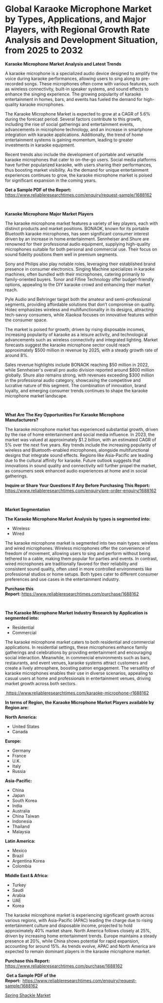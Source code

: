 <p><h1>Global Karaoke Microphone Market by Types, Applications, and Major Players, with Regional Growth Rate Analysis and Development Situation, from 2025 to 2032</h1></p><p><strong>Karaoke Microphone Market Analysis and Latest Trends</strong></p>
<p><p>A karaoke microphone is a specialized audio device designed to amplify the voice during karaoke performances, allowing users to sing along to pre-recorded songs. These microphones often come with various features, such as wireless connectivity, built-in speaker systems, and sound effects to enhance the singing experience. The growing popularity of karaoke entertainment in homes, bars, and events has fueled the demand for high-quality karaoke microphones.</p><p>The Karaoke Microphone Market is expected to grow at a CAGR of 5.6% during the forecast period. Several factors contribute to this growth, including the rise of social gatherings and entertainment events, advancements in microphone technology, and an increase in smartphone integration with karaoke applications. Additionally, the trend of home entertainment systems is gaining momentum, leading to greater investments in karaoke equipment. </p><p>Recent trends also include the development of portable and versatile karaoke microphones that cater to on-the-go users. Social media platforms have further popularized karaoke, with users sharing their performances, thus boosting market visibility. As the demand for unique entertainment experiences continues to grow, the karaoke microphone market is poised for significant expansion in the coming years.</p></p>
<p><strong>Get a Sample PDF of the Report:&nbsp;</strong> <a href="https://www.reliableresearchtimes.com/enquiry/request-sample/1688162?utm_campaign=2389&utm_medium=2&utm_source=Github&utm_content=ia&utm_term=08022025&utm_id=karaoke-microphone">https://www.reliableresearchtimes.com/enquiry/request-sample/1688162</a></p>
<p>&nbsp;</p>
<p><strong>Karaoke Microphone Major Market Players</strong></p>
<p><p>The karaoke microphone market features a variety of key players, each with distinct products and market positions. BONAOK, known for its portable Bluetooth karaoke microphones, has seen significant consumer interest driven by an increase in home entertainment. Sennheiser and Shure are renowned for their professional audio equipment, supplying high-quality microphones suitable for both personal and commercial use. Their focus on sound fidelity positions them well in premium segments.</p><p>Sony and Philips also play notable roles, leveraging their established brand presence in consumer electronics. Singing Machine specializes in karaoke machines, often bundled with their microphones, catering primarily to family-oriented buyers. Tonor and Fifine Technology offer budget-friendly options, appealing to the DIY karaoke crowd and enhancing their market reach.</p><p>Pyle Audio and Behringer target both the amateur and semi-professional segments, providing affordable solutions that don’t compromise on quality. Hotec emphasizes wireless and multifunctionality in its designs, attracting tech-savvy consumers, while Xiaokoa focuses on innovative features within the consumer space.</p><p>The market is poised for growth, driven by rising disposable incomes, increasing popularity of karaoke as a leisure activity, and technological advancements such as wireless connectivity and integrated lighting. Market forecasts suggest the karaoke microphone sector could reach approximately $500 million in revenue by 2025, with a steady growth rate of around 8%.</p><p>Sales revenue highlights include BONAOK reaching $50 million in 2022, while Sennheiser's overall pro audio division reported around $800 million globally. Shure also remains strong, with revenues exceeding $300 million in the professional audio category, showcasing the competitive and lucrative nature of this segment. The combination of innovation, brand loyalty, and emerging consumer trends continues to shape the karaoke microphone market landscape.</p></p>
<p>&nbsp;</p>
<p><strong>What Are The Key Opportunities For Karaoke Microphone Manufacturers?</strong></p>
<p><p>The karaoke microphone market has experienced substantial growth, driven by the rise of home entertainment and social media influence. In 2023, the market was valued at approximately $1.2 billion, with an estimated CAGR of 5% over the next five years. Key trends include the increasing popularity of wireless and Bluetooth-enabled microphones, alongside multifunctional designs that integrate sound effects. Regions like Asia-Pacific are leading due to the cultural affinity for karaoke. Future outlook suggests that innovations in sound quality and connectivity will further propel the market, as consumers seek enhanced audio experiences at home and in social gatherings.</p></p>
<p><strong>Inquire or Share Your Questions If Any Before Purchasing This Report:</strong> <a href="https://www.reliableresearchtimes.com/enquiry/pre-order-enquiry/1688162?utm_campaign=2389&utm_medium=2&utm_source=Github&utm_content=ia&utm_term=08022025&utm_id=karaoke-microphone">https://www.reliableresearchtimes.com/enquiry/pre-order-enquiry/1688162</a></p>
<p>&nbsp;</p>
<p><strong>Market Segmentation</strong></p>
<p><strong>The Karaoke Microphone Market Analysis by types is segmented into:</strong></p>
<p><ul><li>Wireless</li><li>Wired</li></ul></p>
<p><p>The karaoke microphone market is segmented into two main types: wireless and wired microphones. Wireless microphones offer the convenience of freedom of movement, allowing users to sing and perform without being tethered to a cable, making them popular for parties and events. In contrast, wired microphones are traditionally favored for their reliability and consistent sound quality, often used in more controlled environments like professional studios or home setups. Both types cater to different consumer preferences and use cases in the entertainment industry.</p></p>
<p><strong>Purchase this Report:&nbsp;</strong><a href="https://www.reliableresearchtimes.com/purchase/1688162?utm_campaign=2389&utm_medium=2&utm_source=Github&utm_content=ia&utm_term=08022025&utm_id=karaoke-microphone">https://www.reliableresearchtimes.com/purchase/1688162</a></p>
<p>&nbsp;</p>
<p><strong>The Karaoke Microphone Market Industry Research by Application is segmented into:</strong></p>
<p><ul><li>Residential</li><li>Commercial</li></ul></p>
<p><p>The karaoke microphone market caters to both residential and commercial applications. In residential settings, these microphones enhance family gatherings and celebrations by providing entertainment and encouraging social interaction. Meanwhile, in commercial environments such as bars, restaurants, and event venues, karaoke systems attract customers and create a lively atmosphere, boosting patron engagement. The versatility of karaoke microphones enables their use in diverse scenarios, appealing to casual users at home and professionals in entertainment venues, driving market growth across both sectors.</p></p>
<p><a href="https://www.reliableresearchtimes.com/karaoke-microphone-r1688162?utm_campaign=2389&utm_medium=2&utm_source=Github&utm_content=ia&utm_term=08022025&utm_id=karaoke-microphone">&nbsp;https://www.reliableresearchtimes.com/karaoke-microphone-r1688162</a></p>
<p><strong>In terms of Region, the Karaoke Microphone Market Players available by Region are:</strong></p>
<p>
    <p> <strong> North America: </strong>
        <ul>
            <li>United States</li>
            <li>Canada</li>
        </ul>
        </p> 
    <p> <strong> Europe: </strong>
        <ul>
            <li>Germany</li>
            <li>France</li>
            <li>U.K.</li>
            <li>Italy</li>
            <li>Russia</li>
        </ul>
        </p> 
    <p> <strong> Asia-Pacific: </strong>
        <ul>
            <li>China</li>
            <li>Japan</li>
            <li>South Korea</li>
            <li>India</li>
            <li>Australia</li>
            <li>China Taiwan</li>
            <li>Indonesia</li>
            <li>Thailand</li>
            <li>Malaysia</li>
        </ul>
        </p> 
    <p> <strong> Latin America: </strong>
        <ul>
            <li>Mexico</li>
            <li>Brazil</li>
            <li>Argentina Korea</li>
            <li>Colombia</li>
        </ul>
        </p> 
    <p> <strong> Middle East & Africa: </strong>
        <ul>
            <li>Turkey</li>
            <li>Saudi</li>
            <li>Arabia</li>
            <li>UAE</li>
            <li>Korea</li>
        </ul>
    </p>
    </p>
<p><p>The karaoke microphone market is experiencing significant growth across various regions, with Asia-Pacific (APAC) leading the charge due to rising entertainment culture and disposable income, projected to hold approximately 40% market share. North America follows closely at 25%, driven by increasing home entertainment trends. Europe maintains a steady presence at 20%, while China shows potential for rapid expansion, accounting for around 15%. As trends evolve, APAC and North America are expected to remain dominant players in the karaoke microphone market.</p></p>
<p><strong>Purchase this Report: </strong><a href="https://www.reliableresearchtimes.com/purchase/1688162?utm_campaign=2389&utm_medium=2&utm_source=Github&utm_content=ia&utm_term=08022025&utm_id=karaoke-microphone">https://www.reliableresearchtimes.com/purchase/1688162</a></p>
<p>&nbsp;<strong>Get a Sample PDF of the Report:&nbsp;&nbsp;</strong><a href="https://www.reliableresearchtimes.com/enquiry/request-sample/1688162?utm_campaign=2389&utm_medium=2&utm_source=Github&utm_content=ia&utm_term=08022025&utm_id=karaoke-microphone">https://www.reliableresearchtimes.com/enquiry/request-sample/1688162</a></p>
<p><strong></strong></p>
<p><p><a href="https://github.com/pelahotayabe/Market-Research-Report-List-1/blob/main/spring-shackle-market.md?utm_campaign=2389&utm_medium=2&utm_source=Github&utm_content=ia&utm_term=08022025&utm_id=karaoke-microphone">Spring Shackle Market</a></p></p>